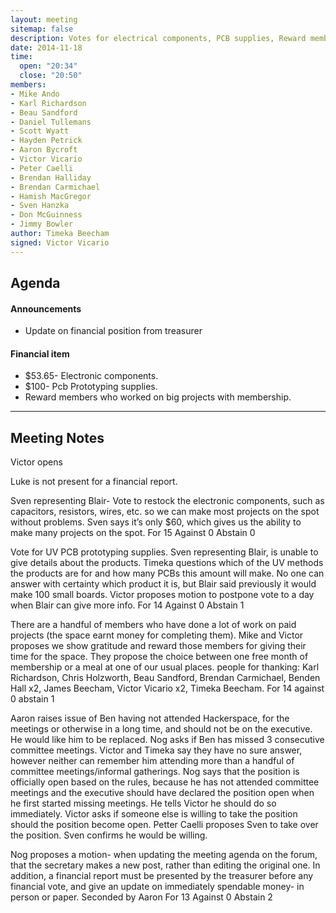 ```yaml
---
layout: meeting
sitemap: false
description: Votes for electrical components, PCB supplies, Reward members. Member requests to remove Vice president. 
date: 2014-11-18
time:
  open: "20:34"
  close: "20:50"
members:
- Mike Ando
- Karl Richardson
- Beau Sandford
- Daniel Tullemans
- Scott Wyatt
- Hayden Petrick
- Aaron Bycroft
- Victor Vicario
- Peter Caelli
- Brendan Halliday
- Brendan Carmichael
- Hamish MacGregor
- Sven Hanzka
- Don McGuinness
- Jimmy Bowler
author: Timeka Beecham
signed: Victor Vicario
---
```


## Agenda

#### Announcements
* Update on financial position from treasurer

#### Financial item
* $53.65- Electronic components.
* $100- Pcb Prototyping supplies. 
* Reward members who worked on big projects with membership. 

---

## Meeting Notes

Victor opens

Luke is not present for a financial report.

Sven representing Blair- Vote to restock the electronic components, such as capacitors, resistors, wires, etc. so we can make most projects on the spot without problems. Sven says it’s only $60, which gives us the ability to make many projects on the spot. 
For 15
Against 0
Abstain 0

Vote for UV PCB prototyping supplies. Sven representing Blair, is unable to give details about the products. Timeka questions which of the UV methods the products are for and how many PCBs this amount will make. No one can answer with certainty which product it is, but Blair said previously it would make 100 small boards.
Victor proposes motion to postpone vote to a day when Blair can give more info.
For 14
Against 0
Abstain 1

There are a handful of members who have done a lot of work on paid projects (the space earnt money for completing them). Mike and Victor proposes we show gratitude and reward those members for giving their time for the space. They propose the choice between one free month of membership or a meal at one of our usual places. 
people for thanking: Karl Richardson, Chris Holzworth, Beau Sandford, Brendan Carmichael, Benden Hall x2, James Beecham, Victor Vicario x2, Timeka Beecham.
For 14
against 0
abstain 1


Aaron raises issue of Ben having not attended Hackerspace, for the meetings or otherwise in a long time, and should not be on the executive. He would like him to be replaced.
Nog asks if Ben has missed 3 consecutive committee meetings. Victor and Timeka say they have no sure answer, however neither can remember him attending more than a handful of committee meetings/informal gatherings.
Nog says that the position is officially open based on the rules, because he has not attended committee meetings and the executive should have declared the position open when he first started missing meetings. He tells Victor he should do so immediately. 
Victor asks if someone else is willing to take the position should the position become open.
Petter Caelli proposes Sven to take over the position. Sven confirms he would be willing.

Nog proposes a motion- when updating the meeting agenda on the forum, that the secretary makes a new post, rather than editing the original one. In addition, a financial report must be presented by the treasurer before any financial vote, and give an update on immediately spendable money- in person or paper.
Seconded by Aaron
For 13
Against 0
Abstain 2

